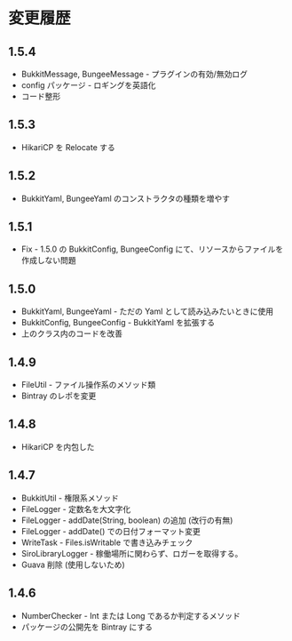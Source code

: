 # 変更履歴

## 1.5.4

- BukkitMessage, BungeeMessage - プラグインの有効/無効ログ
- config パッケージ - ロギングを英語化
- コード整形

## 1.5.3

- HikariCP を Relocate する

## 1.5.2

- BukkitYaml, BungeeYaml のコンストラクタの種類を増やす

## 1.5.1

- Fix - 1.5.0 の BukkitConfig, BungeeConfig にて、リソースからファイルを作成しない問題

## 1.5.0

- BukkitYaml, BungeeYaml - ただの Yaml として読み込みたいときに使用
- BukkitConfig, BungeeConfig - BukkitYaml を拡張する
- 上のクラス内のコードを改善

## 1.4.9

- FileUtil - ファイル操作系のメソッド類
- Bintray のレポを変更

## 1.4.8

- HikariCP を内包した

## 1.4.7

- BukkitUtil - 権限系メソッド
- FileLogger - 定数名を大文字化
- FileLogger - addDate(String, boolean) の追加 (改行の有無)
- FileLogger - addDate() での日付フォーマット変更
- WriteTask - Files.isWritable で書き込みチェック
- SiroLibraryLogger - 稼働場所に関わらず、ロガーを取得する。
- Guava 削除 (使用しないため)

## 1.4.6

- NumberChecker - Int または Long であるか判定するメソッド
- パッケージの公開先を Bintray にする
